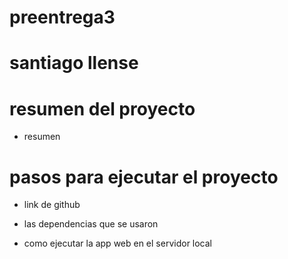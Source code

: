 # preentrega3

# santiago llense

# resumen del proyecto

- resumen

# pasos para ejecutar el proyecto

- link de github

- las dependencias que se usaron

- como ejecutar la app web en el servidor local